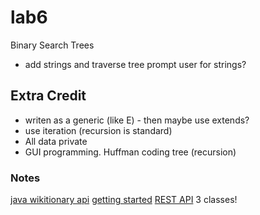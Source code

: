 # lab6
Binary Search Trees
- add strings and traverse tree prompt user for strings?

## Extra Credit
- writen as a generic (like E) - then maybe use extends?
- use iteration (recursion is standard)
- All data private
- GUI programming.
Huffman coding tree (recursion)


### Notes
[java wikitionary api](https://github.com/dkpro/dkpro-jwktl) [getting started](https://dkpro.github.io/dkpro-jwktl/documentation/getting-started/)
[REST API](https://en.wiktionary.org/api/rest_v1/#/Page%20content/get_page_definition__term_)
3 classes!